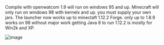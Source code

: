 Compile with openwatcom 1.9 will run on windows 95 and up. Minecraft will only run on windows 98 with kernelx and up. you must supply your own jars. The launcher now works up to minectaft 1.12.2 Forge. only up to 1.8.9 works on 98 without major work getting Java 8 to run 1.12.2 is mostly for Win2k and XP. 



![image](https://github.com/user-attachments/assets/21aaab2c-b1c6-45d7-900c-4dc6cafc2cce)
